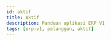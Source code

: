 ```yaml
---
id: aktif
title: Aktif
description: Panduan aplikasi ERP V1
tags: [erp-v1, pelanggan, aktif]
---
```


